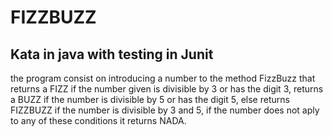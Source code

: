 # FIZZBUZZ
## Kata in java with testing in Junit 
the program consist on introducing a number to the method FizzBuzz that returns a FIZZ if the number given is divisible by 3 or has the digit 3, returns a BUZZ if the number is divisible by 5 or has the digit 5, else returns FIZZBUZZ if the number is divisible by 3 and 5, if the number does not aply to any of these conditions it returns NADA.
